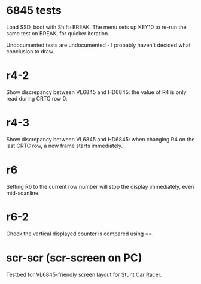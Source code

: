 # 6845 tests

Load SSD, boot with Shift+BREAK. The menu sets up KEY10 to re-run the
same test on BREAK, for quicker iteration.

Undocumented tests are undocumented - I probably haven't decided what
conclusion to draw.

# r4-2

Show discrepancy between VL6845 and HD6845: the value of R4 is only
read during CRTC row 0.

# r4-3

Show discrepancy between VL6845 and HD6845: when changing R4 on the
last CRTC row, a new frame starts immediately.

# r6

Setting R6 to the current row number will stop the display
immediately, even mid-scanline.

# r6-2

Check the vertical displayed counter is compared using ==.

# scr-scr (scr-screen on PC)

Testbed for VL6845-friendly screen layout for
[Stunt Car Racer](https://github.com/kieranhj/scr-beeb).
